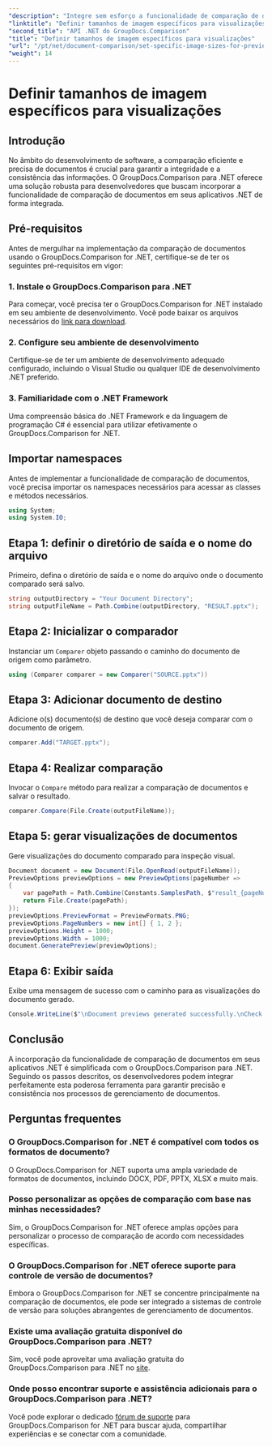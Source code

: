 ```yaml
---
"description": "Integre sem esforço a funcionalidade de comparação de documentos em seus aplicativos .NET com o GroupDocs.Comparison for .NET."
"linktitle": "Definir tamanhos de imagem específicos para visualizações"
"second_title": "API .NET do GroupDocs.Comparison"
"title": "Definir tamanhos de imagem específicos para visualizações"
"url": "/pt/net/document-comparison/set-specific-image-sizes-for-previews/"
"weight": 14
---
```


# Definir tamanhos de imagem específicos para visualizações

## Introdução
No âmbito do desenvolvimento de software, a comparação eficiente e precisa de documentos é crucial para garantir a integridade e a consistência das informações. O GroupDocs.Comparison para .NET oferece uma solução robusta para desenvolvedores que buscam incorporar a funcionalidade de comparação de documentos em seus aplicativos .NET de forma integrada.
## Pré-requisitos
Antes de mergulhar na implementação da comparação de documentos usando o GroupDocs.Comparison for .NET, certifique-se de ter os seguintes pré-requisitos em vigor:
### 1. Instale o GroupDocs.Comparison para .NET
Para começar, você precisa ter o GroupDocs.Comparison for .NET instalado em seu ambiente de desenvolvimento. Você pode baixar os arquivos necessários do [link para download](https://releases.groupdocs.com/comparison/net/).
### 2. Configure seu ambiente de desenvolvimento
Certifique-se de ter um ambiente de desenvolvimento adequado configurado, incluindo o Visual Studio ou qualquer IDE de desenvolvimento .NET preferido.
### 3. Familiaridade com o .NET Framework
Uma compreensão básica do .NET Framework e da linguagem de programação C# é essencial para utilizar efetivamente o GroupDocs.Comparison for .NET.

## Importar namespaces
Antes de implementar a funcionalidade de comparação de documentos, você precisa importar os namespaces necessários para acessar as classes e métodos necessários.
```csharp
using System;
using System.IO;
```
## Etapa 1: definir o diretório de saída e o nome do arquivo
Primeiro, defina o diretório de saída e o nome do arquivo onde o documento comparado será salvo.
```csharp
string outputDirectory = "Your Document Directory";
string outputFileName = Path.Combine(outputDirectory, "RESULT.pptx");
```
## Etapa 2: Inicializar o comparador
Instanciar um `Comparer` objeto passando o caminho do documento de origem como parâmetro.
```csharp
using (Comparer comparer = new Comparer("SOURCE.pptx"))
```
## Etapa 3: Adicionar documento de destino
Adicione o(s) documento(s) de destino que você deseja comparar com o documento de origem.
```csharp
comparer.Add("TARGET.pptx");
```
## Etapa 4: Realizar comparação
Invocar o `Compare` método para realizar a comparação de documentos e salvar o resultado.
```csharp
comparer.Compare(File.Create(outputFileName));
```
## Etapa 5: gerar visualizações de documentos
Gere visualizações do documento comparado para inspeção visual.
```csharp
Document document = new Document(File.OpenRead(outputFileName));
PreviewOptions previewOptions = new PreviewOptions(pageNumber =>
{
    var pagePath = Path.Combine(Constants.SamplesPath, $"result_{pageNumber}.png");
    return File.Create(pagePath);
});
previewOptions.PreviewFormat = PreviewFormats.PNG;
previewOptions.PageNumbers = new int[] { 1, 2 };
previewOptions.Height = 1000;
previewOptions.Width = 1000;
document.GeneratePreview(previewOptions);
```
## Etapa 6: Exibir saída
Exibe uma mensagem de sucesso com o caminho para as visualizações do documento gerado.
```csharp
Console.WriteLine($"\nDocument previews generated successfully.\nCheck output in {outputDirectory}.");
```

## Conclusão
A incorporação da funcionalidade de comparação de documentos em seus aplicativos .NET é simplificada com o GroupDocs.Comparison para .NET. Seguindo os passos descritos, os desenvolvedores podem integrar perfeitamente esta poderosa ferramenta para garantir precisão e consistência nos processos de gerenciamento de documentos.
## Perguntas frequentes
### O GroupDocs.Comparison for .NET é compatível com todos os formatos de documento?
O GroupDocs.Comparison for .NET suporta uma ampla variedade de formatos de documentos, incluindo DOCX, PDF, PPTX, XLSX e muito mais.
### Posso personalizar as opções de comparação com base nas minhas necessidades?
Sim, o GroupDocs.Comparison for .NET oferece amplas opções para personalizar o processo de comparação de acordo com necessidades específicas.
### O GroupDocs.Comparison for .NET oferece suporte para controle de versão de documentos?
Embora o GroupDocs.Comparison for .NET se concentre principalmente na comparação de documentos, ele pode ser integrado a sistemas de controle de versão para soluções abrangentes de gerenciamento de documentos.
### Existe uma avaliação gratuita disponível do GroupDocs.Comparison para .NET?
Sim, você pode aproveitar uma avaliação gratuita do GroupDocs.Comparison para .NET no [site](https://releases.groupdocs.com/).
### Onde posso encontrar suporte e assistência adicionais para o GroupDocs.Comparison para .NET?
Você pode explorar o dedicado [fórum de suporte](https://forum.groupdocs.com/c/comparison/12) para GroupDocs.Comparison for .NET para buscar ajuda, compartilhar experiências e se conectar com a comunidade.